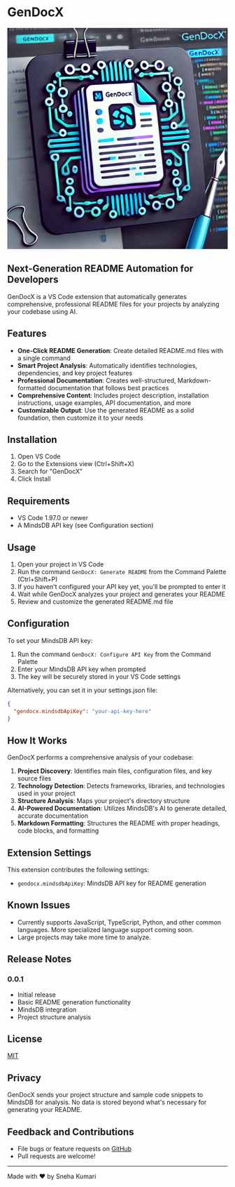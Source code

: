 # GenDocX

![GenDocX Logo](icon.png)

## Next-Generation README Automation for Developers

GenDocX is a VS Code extension that automatically generates comprehensive, professional README files for your projects by analyzing your codebase using AI.

## Features

- **One-Click README Generation**: Create detailed README.md files with a single command
- **Smart Project Analysis**: Automatically identifies technologies, dependencies, and key project features
- **Professional Documentation**: Creates well-structured, Markdown-formatted documentation that follows best practices
- **Comprehensive Content**: Includes project description, installation instructions, usage examples, API documentation, and more
- **Customizable Output**: Use the generated README as a solid foundation, then customize it to your needs

## Installation

1. Open VS Code
2. Go to the Extensions view (Ctrl+Shift+X)
3. Search for "GenDocX"
4. Click Install

## Requirements

- VS Code 1.97.0 or newer
- A MindsDB API key (see Configuration section)

## Usage

1. Open your project in VS Code
2. Run the command `GenDocX: Generate README` from the Command Palette (Ctrl+Shift+P)
3. If you haven't configured your API key yet, you'll be prompted to enter it
4. Wait while GenDocX analyzes your project and generates your README
5. Review and customize the generated README.md file


## Configuration

To set your MindsDB API key:

1. Run the command `GenDocX: Configure API Key` from the Command Palette
2. Enter your MindsDB API key when prompted
3. The key will be securely stored in your VS Code settings

Alternatively, you can set it in your settings.json file:

```json
{
  "gendocx.mindsdbApiKey": "your-api-key-here"
}
```

## How It Works

GenDocX performs a comprehensive analysis of your codebase:

1. **Project Discovery**: Identifies main files, configuration files, and key source files
2. **Technology Detection**: Detects frameworks, libraries, and technologies used in your project
3. **Structure Analysis**: Maps your project's directory structure
4. **AI-Powered Documentation**: Utilizes MindsDB's AI to generate detailed, accurate documentation
5. **Markdown Formatting**: Structures the README with proper headings, code blocks, and formatting

## Extension Settings

This extension contributes the following settings:

* `gendocx.mindsdbApiKey`: MindsDB API key for README generation

## Known Issues

- Currently supports JavaScript, TypeScript, Python, and other common languages. More specialized language support coming soon.
- Large projects may take more time to analyze.

## Release Notes

### 0.0.1

- Initial release
- Basic README generation functionality
- MindsDB integration
- Project structure analysis

## License

[MIT](LICENSE)

## Privacy

GenDocX sends your project structure and sample code snippets to MindsDB for analysis. No data is stored beyond what's necessary for generating your README.

## Feedback and Contributions

- File bugs or feature requests on [GitHub](https://github.com/sneha-4-22/gendocx)
- Pull requests are welcome!

---

Made with ❤️ by Sneha Kumari